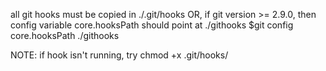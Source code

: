 all git hooks must be copied in ./.git/hooks 
OR, 
if git version >= 2.9.0, then config variable core.hooksPath should point at ./githooks
$git config core.hooksPath ./githooks

NOTE:
if hook isn't running, try
chmod +x .git/hooks/<git-hook-name>
